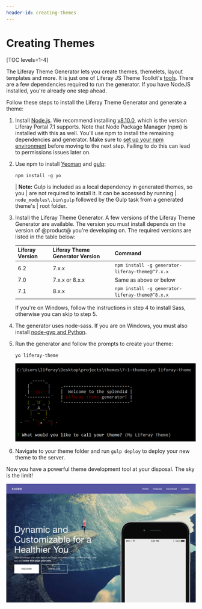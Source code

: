 ```yaml
---
header-id: creating-themes
---
```


# Creating Themes

[TOC levels=1-4]

The Liferay Theme Generator lets you create themes, themelets, layout templates 
and more. It is just one of Liferay JS Theme Toolkit's 
[tools](https://github.com/liferay/liferay-themes-sdk/tree/master/packages). 
There are a few dependencies required to run the generator. If you have NodeJS 
installed, you're already one step ahead. 

Follow these steps to install the Liferay Theme Generator and generate a theme:

1.  Install [Node.js](http://nodejs.org/). We recommend installing 
    [v8.10.0](https://nodejs.org/download/release/v8.10.0/), which is the 
    version Liferay Portal 7.1 supports. Note that Node Package Manager (npm) is 
    installed with this as well. You'll use npm to install the remaining 
    dependencies and generator. Make sure to [set up your npm environment](/docs/7-1/reference/-/knowledge_base/r/setting-up-your-npm-environment) 
    before moving to the next step. Failing to do this can lead to permissions 
    issues later on. 

2.  Use npm to install 
    [Yeoman](http://yeoman.io/) 
    and 
    [gulp](https://gulpjs.com/):

        npm install -g yo

    | **Note:** Gulp is included as a local dependency in generated themes, so you
    | are not required to install it. It can be accessed by running
    | `node_modules\.bin\gulp` followed by the Gulp task from a generated theme's
    | root folder.

3.  Install the Liferay Theme Generator. A few versions of the Liferay Theme 
    Generator are available. The version you must install depends on the version 
    of @product@ you're developing on. The required versions are listed in the 
    table below:

    | Liferay Version | Liferay Theme Generator Version | Command |
    | --- | --- | --- |
    | 6.2 | 7.x.x | `npm install -g generator-liferay-theme@^7.x.x` |
    | 7.0 | 7.x.x or 8.x.x | Same as above or below |
    | 7.1 | 8.x.x | `npm install -g generator-liferay-theme@^8.x.x` |
   
    If you're on Windows, follow the instructions in step 4 to install Sass, 
    otherwise you can skip to step 5.

4.  The generator uses node-sass. If you are on Windows, you must also install 
    [node-gyp and Python](https://github.com/nodejs/node-gyp#installation).

5.  Run the generator and follow the prompts to create your theme:

        yo liferay-theme

    ![Figure 1: You can generate a theme by answering just a few configuration questions.](../../../../images/theme-generator-theme-prompt.png)

6.  Navigate to your theme folder and run `gulp deploy` to deploy your new theme 
    to the server.
 
Now you have a powerful theme development tool at your disposal. The sky is the 
limit!

![Figure 2: The tools are in your hands to create any theme you can imagine.](../../../../images/theme-generator-theme-example.png)
